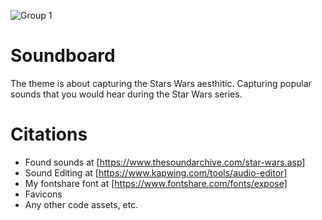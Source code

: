 <!-- Your screenshot goes here-->
![Group 1](https://user-images.githubusercontent.com/114179957/202620969-45cdace6-4c61-4ca8-8424-395061b648ca.jpg)


# Soundboard
<!-- tell me something about it-->
The theme is about capturing the Stars Wars aesthitic. Capturing popular sounds that you would hear during the Star Wars series. 

# Citations
* Found sounds at [https://www.thesoundarchive.com/star-wars.asp]
* Sound Editing at [https://www.kapwing.com/tools/audio-editor]
* My fontshare font at [https://www.fontshare.com/fonts/expose]
* Favicons
* Any other code assets, etc. 



